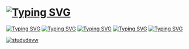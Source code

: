 <h1>
  <a href="https://git.io/typing-svg"><img src="https://readme-typing-svg.herokuapp.com?font=Ubuntu&weight=700&pause=1000&color=618D26&background=FFFFFF00&vCenter=true&multiline=true&width=435&height=40&lines=Full-Stack+Developer+C%2B%2B+%2F+.NET" alt="Typing SVG" /></a>
</h1>
<a href="https://git.io/typing-svg"><img src="https://readme-typing-svg.herokuapp.com?font=Ubuntu&duration=2000&pause=1000&color=618D26&background=FFFFFF00&vCenter=true&multiline=true&repeat=false&width=635&lines=Frontend+%5B+HTML+%2F+CSS+%2F+JS+%2F+C%2B%2B+(ImGui)+%2F+C%23+(WPF)+%5D" alt="Typing SVG" /></a>
<a href="https://git.io/typing-svg"><img src="https://readme-typing-svg.herokuapp.com?font=Ubuntu&duration=2000&pause=1000&color=618D26&background=FFFFFF00&vCenter=true&multiline=true&repeat=false&width=650&lines=Backend+%5B+ASP.NET+%2F+NGINX+%2F+Redis+%2F+PostgreSQL+%2F+RabbitMQ+%2F+Docker+%5D" alt="Typing SVG" /></a>
<a href="https://git.io/typing-svg"><img src="https://readme-typing-svg.herokuapp.com?font=Ubuntu&duration=2000&pause=1000&color=618D26&background=FFFFFF00&vCenter=true&multiline=true&repeat=false&width=650&lines=Using+Libs+.NET+%5B+EF+core+(ORM)+%2F+StackExchange.Redis+(Cache)+%5D" alt="Typing SVG" /></a>
<a href="https://git.io/typing-svg"><img src="https://readme-typing-svg.herokuapp.com?font=Ubuntu&duration=2000&pause=1000&color=618D26&background=FFFFFF00&vCenter=true&multiline=true&repeat=false&width=635&lines=Using+Libs+C%2B%2B+%5B+CPR%2C++POCO%2C+AMQP-CPP%2C++JSON+%5D" alt="Typing SVG" /></a>
<a href="https://git.io/typing-svg"><img src="https://readme-typing-svg.herokuapp.com?font=Ubuntu&duration=2000&pause=1000&color=618D26&background=FFFFFF00&vCenter=true&multiline=true&repeat=false&width=635&lines=Operation+Systems+%5B+Windows+%2F+Ubuntu+22.04+LTS+%5D" alt="Typing SVG" /></a>


<a href="https://github.com/ryo-ma/github-profile-trophy"><img src="https://github-profile-trophy.vercel.app/?username=StudyDevW&title=-Reviews,-PullRequest,-Stars,-Followers,-Issues" alt="studydevw" /></a>
